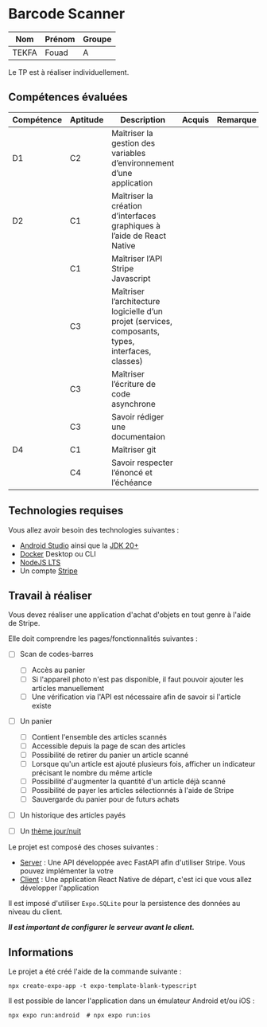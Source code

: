 # Barcode Scanner

|   Nom   | Prénom |Groupe 
|---------|--------|--------|
|   TEKFA   |  Fouad  | A 

Le TP est à réaliser individuellement.

## Compétences évaluées

| Compétence | Aptitude | Description                                                                                        | Acquis | Remarque |
|------------|----------|----------------------------------------------------------------------------------------------------|--------|----------|
| D1         | C2       | Maîtriser la gestion des variables d’environnement d’une application                               |        |          |
| D2         | C1       | Maîtriser la création d’interfaces graphiques à l’aide de React Native                             |        |          |
|            | C1       | Maîtriser l’API Stripe Javascript                                                                  |        |          |
|            | C3       | Maîtriser l’architecture logicielle d’un projet (services, composants, types, interfaces, classes) |        |          |
|            | C3       | Maîtriser l’écriture de code asynchrone                                                            |        |          |
|            | C3       | Savoir rédiger une documentaion                                                                    |        |          |
| D4         | C1       | Maîtriser git                                                                                      |        |          |
|            | C4       | Savoir respecter l’énoncé et l’échéance                                                            |        |          |

## Technologies requises

Vous allez avoir besoin des technologies suivantes :
- [Android Studio](https://developer.android.com/studio "Android Studio") ainsi que la [JDK 20+](https://www.oracle.com/fr/java/technologies/downloads "JDK")
- [Docker](https://www.docker.com "Docker") Desktop ou CLI
- [NodeJS LTS](https://nodejs.org/fr "NodeJS")
- Un compte [Stripe](https://stripe.com/fr "Stripe")

## Travail à réaliser

Vous devez réaliser une application d'achat d'objets en tout genre à l'aide de Stripe.

Elle doit comprendre les pages/fonctionnalités suivantes :

- [ ] Scan de codes-barres
    - [ ] Accès au panier
    - [ ] Si l'appareil photo n'est pas disponible, il faut pouvoir ajouter les articles manuellement
    - [ ] Une vérification via l'API est nécessaire afin de savoir si l'article existe
- [ ] Un panier
    - [ ] Contient l'ensemble des articles scannés
    - [ ] Accessible depuis la page de scan des articles
    - [ ] Possibilité de retirer du panier un article scanné
    - [ ] Lorsque qu'un article est ajouté plusieurs fois, afficher un indicateur précisant le nombre du même article
    - [ ] Possibilité d'augmenter la quantité d'un article déjà scanné
    - [ ] Possibilité de payer les articles sélectionnés à l'aide de Stripe
    - [ ] Sauvergarde du panier pour de futurs achats
- [ ] Un historique des articles payés
- [ ] Un [thème jour/nuit](https://m2.material.io/design/color/dark-theme.html#ui-application)


Le projet est composé des choses suivantes :
- [Server](./server/README.md) : Une API développée avec FastAPI afin d'utiliser Stripe. Vous pouvez implémenter la votre
- [Client](./client/README.md) : Une application React Native de départ, c'est ici que vous allez développer l'application

Il est imposé d'utiliser `Expo.SQLite` pour la persistence des données au niveau du client.

***Il est important de configurer le serveur avant le client.***

## Informations

Le projet a été créé l'aide de la commande suivante :

```shell
npx create-expo-app -t expo-template-blank-typescript
```

Il est possible de lancer l'application dans un émulateur Android et/ou iOS :

```shell
npx expo run:android  # npx expo run:ios
```
